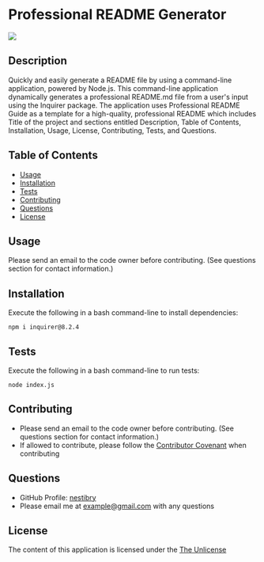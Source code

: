 # Professional README Generator

![](https://img.shields.io/badge/License-The_Unlicense-blue)

## Description

Quickly and easily generate a README file by using a command-line application, powered by Node.js. This command-line application dynamically generates a professional README.md file from a user's input using the Inquirer package. The application uses Professional README Guide as a template for a high-quality, professional README which includes Title of the project and sections entitled Description, Table of Contents, Installation, Usage, License, Contributing, Tests, and Questions.

## Table of Contents

- [Usage](#usage)
- [Installation](#installation)
- [Tests](#tests)
- [Contributing](#contributing)
- [Questions](#questions)
- [License](#license)

## Usage

Please send an email to the code owner before contributing. (See questions section for contact information.) 

## Installation

Execute the following in a bash command-line to install dependencies:
```
npm i inquirer@8.2.4
```

## Tests

Execute the following in a bash command-line to run tests:
```
node index.js
```

## Contributing

- Please send an email to the code owner before contributing. (See questions section for contact information.) 
- If allowed to contribute, please follow the [Contributor Covenant](https://www.contributor-covenant.org/) when contributing


## Questions

- GitHub Profile: [nestibry](https://github.com/nestibry)
- Please email me at [example@gmail.com](mailto:example@gmail.com) with any questions

## License

 The content of this application is licensed under the [The Unlicense](https://choosealicense.com/licenses/unlicense/)
